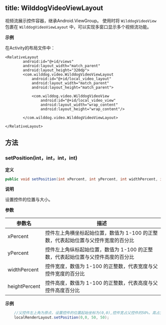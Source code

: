 title: WilddogVideoViewLayout
---

视频流展示控件容器，继承Android.ViewGroup。
使用时将 `WilddogVideoView` 包裹在 `WilddogVideoViewLayout` 中，可以实现多窗口显示多个视频流功能。

**示例**

在Activity的布局文件中：

```
<RelativeLayout
        android:id="@+id/views"
        android:layout_width="match_parent"
        android:layout_height="320dp">
        <com.wilddog.video.WilddogVideoViewLayout
            android:id="@+id/local_video_layout"
            android:layout_width="match_parent"
            android:layout_height="match_parent">

            <com.wilddog.video.WilddogVideoView
                android:id="@+id/local_video_view"
                android:layout_width="wrap_content"
                android:layout_height="wrap_content"/>

        </com.wilddog.video.WilddogVideoViewLayout>

</RelativeLayout>
```


## 方法

### setPosition(int，int，int，int)

**定义**   

```java
public void setPosition(int xPercent, int yPercent, int widthPercent, int heightPercent)
```

**说明**

设置控件的位置与大小。

**参数**

| 参数名 | 描述 |
|---|---|
|xPercent|控件左上角横坐标起始位置，数值为 1-100 的正整数，代表起始位置与父控件宽度的百分比|
|yPercent|控件左上角纵标起始位置，数值为 1-100 的正整数，代表起始位置与父控件高度的百分比|
|widthPercent|控件宽度，数值为 1-100 的正整数，代表宽度与父控件宽度的百分比|
|heightPercent|控件高度，数值为 1-100 的正整数，代表高度与父控件高度百分比|


**示例**

```java
    //父控件左上角为原点，设置控件的位置起始坐标为(0,0),控件宽占父控件的50%，高占父控件50%
    localRenderLayout.setPosition(0,0, 50, 50);

```

</br>
